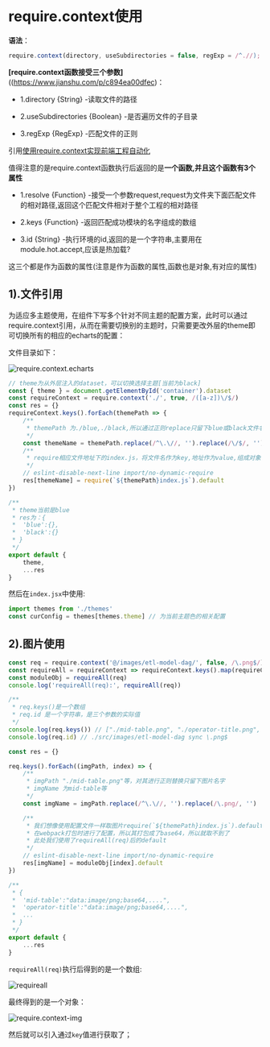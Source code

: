 # require.context使用


**语法**：

```js
require.context(directory, useSubdirectories = false, regExp = /^.//);
```

**[require.context函数接受三个参数]**((https://www.jianshu.com/p/c894ea00dfec)：

* 1.directory {String} -读取文件的路径

* 2.useSubdirectories {Boolean} -是否遍历文件的子目录

* 3.regExp {RegExp} -匹配文件的正则

引用[使用require.context实现前端工程自动化](https://www.jianshu.com/p/c894ea00dfec)

值得注意的是require.context函数执行后返回的是**一个函数,并且这个函数有3个属性**

* 1.resolve {Function} -接受一个参数request,request为文件夹下面匹配文件的相对路径,返回这个匹配文件相对于整个工程的相对路径

* 2.keys {Function} -返回匹配成功模块的名字组成的数组

* 3.id {String} -执行环境的id,返回的是一个字符串,主要用在module.hot.accept,应该是热加载?

这三个都是作为函数的属性(注意是作为函数的属性,函数也是对象,有对应的属性)



## 1).文件引用

为适应多主题使用，在组件下写多个针对不同主题的配置方案，此时可以通过require.context引用，从而在需要切换别的主题时，只需要更改外层的theme即可切换所有的相应的echarts的配置：

文件目录如下：

![require.context.echarts](~@alias/require.context.echarts.png)

```js
// theme为从外层注入的dataset，可以切换选择主题[当前为black]
const { theme } = document.getElementById('container').dataset
const requireContext = require.context('./', true, /([a-z])\/$/)
const res = {}
requireContext.keys().forEach(themePath => {
    /**
     * themePath 为./blue,./black,所以通过正则replace只留下blue或black文件名字
     */
    const themeName = themePath.replace(/^\.\//, '').replace(/\/$/, '')
    /**
     * require相应文件地址下的index.js，将文件名作为key,地址作为value,组成对象
     */
    // eslint-disable-next-line import/no-dynamic-require
    res[themeName] = require(`${themePath}index.js`).default
})

/**
 * theme当前是blue
 * res为：{
 *  'blue':{},
 *  'black':{}
 * }
 */
export default {
    theme,
    ...res
}
```

然后在`index.jsx`中使用:

```js
import themes from './themes'
const curConfig = themes[themes.theme] // 为当前主题色的相关配置
```

## 2).图片使用

```js
const req = require.context('@/images/etl-model-dag/', false, /\.png$/)
const requireAll = requireContext => requireContext.keys().map(requireContext)
const moduleObj = requireAll(req)
console.log('requireAll(req):', requireAll(req))

/**
 * req.keys()是一个数组
 * req.id 是一个字符串，是三个参数的实际值
 */
console.log(req.keys()) // ["./mid-table.png", "./operator-title.png", "./operator.png", "./origin-datasource.png"]
console.log(req.id) // ./src/images/etl-model-dag sync \.png$

const res = {}

req.keys().forEach((imgPath, index) => {
    /**
     * imgPath "./mid-table.png"等，对其进行正则替换只留下图片名字
     * imgName 为mid-table等
     */
    const imgName = imgPath.replace(/^\.\//, '').replace(/\.png/, '')

    /**
     * 我们想像使用配置文件一样取图片require(`${themePath}index.js`).default，此处就需要注意了，由于我们的图片太小，
     * 在webpack打包时进行了配置，所以其打包成了base64，所以就取不到了
     * 此处我们使用了requireAll(req)后的default
     */
    // eslint-disable-next-line import/no-dynamic-require
    res[imgName] = moduleObj[index].default
})

/**
 * {
 *  'mid-table':"data:image/png;base64,....",
 *  'operator-title':"data:image/png;base64,....",
 *  ...
 * }
 */
export default {
    ...res
}
```

`requireAll(req)`执行后得到的是一个数组:

![requireall](~@alias/requireall.png)

最终得到的是一个对象：

![require.context-img](~@alias/require.context-img.png)

然后就可以引入通过`key`值进行获取了；

